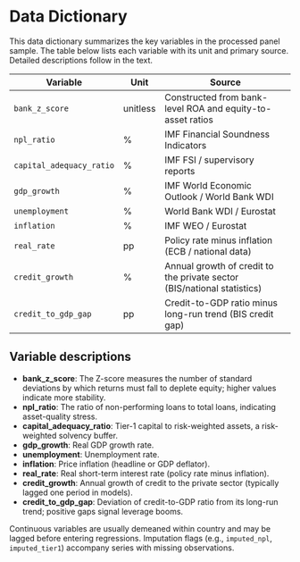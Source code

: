 # Data Dictionary

This data dictionary summarizes the key variables in the processed panel sample. The table below lists each variable with its unit and primary source. Detailed descriptions follow in the text.

| Variable | Unit | Source |
| --- | --- | --- |
| `bank_z_score` | unitless | Constructed from bank-level ROA and equity-to-asset ratios |
| `npl_ratio` | % | IMF Financial Soundness Indicators |
| `capital_adequacy_ratio` | % | IMF FSI / supervisory reports |
| `gdp_growth` | % | IMF World Economic Outlook / World Bank WDI |
| `unemployment` | % | World Bank WDI / Eurostat |
| `inflation` | % | IMF WEO / Eurostat |
| `real_rate` | pp | Policy rate minus inflation (ECB / national data) |
| `credit_growth` | % | Annual growth of credit to the private sector (BIS/national statistics) |
| `credit_to_gdp_gap` | pp | Credit-to-GDP ratio minus long-run trend (BIS credit gap) |

## Variable descriptions

- **bank_z_score**: The Z-score measures the number of standard deviations by which returns must fall to deplete equity; higher values indicate more stability.
- **npl_ratio**: The ratio of non-performing loans to total loans, indicating asset-quality stress.
- **capital_adequacy_ratio**: Tier-1 capital to risk-weighted assets, a risk-weighted solvency buffer.
- **gdp_growth**: Real GDP growth rate.
- **unemployment**: Unemployment rate.
- **inflation**: Price inflation (headline or GDP deflator).
- **real_rate**: Real short-term interest rate (policy rate minus inflation).
- **credit_growth**: Annual growth of credit to the private sector (typically lagged one period in models).
- **credit_to_gdp_gap**: Deviation of credit-to-GDP ratio from its long-run trend; positive gaps signal leverage booms.

Continuous variables are usually demeaned within country and may be lagged before entering regressions. Imputation flags (e.g., `imputed_npl`, `imputed_tier1`) accompany series with missing observations.
